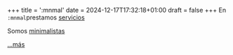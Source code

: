 +++
title = ':mnmal'
date = 2024-12-17T17:32:18+01:00
draft = false
+++
En `:mnmal`prestamos [servicios](#)

Somos [minimalistas](#)

[...más](#)